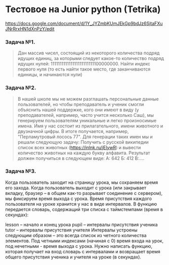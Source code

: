 # Тестовое на Junior python (Tetrika)
https://docs.google.com/document/d/1Y_JYZmbKUmJEkGp9bdJz6SjtaFXuJNrRrxHN1dXnPzY/edit
### Задача №1.

> Дан массив чисел, состоящий из некоторого количества подряд идущих единиц, за которыми следует какое-то количество 
> подряд идущих нулей: 111111111111111111111111100000000.
> Найти индекс первого нуля (то есть найти такое место, где заканчиваются единицы, и начинаются нули)

### Задача №2.

> В нашей школе мы не можем разглашать персональные данные пользователей, но чтобы преподаватель и ученик смогли объяснить 
> нашей поддержке, кого они имеют в виду (у преподавателей, например, часто учится несколько Саш), мы генерируем 
> пользователям уникальные и легко произносимые имена. Имя у нас состоит из прилагательного, имени животного и двузначной 
> цифры. В итоге получается, например, "Перламутровый лосось 77". Для генерации таких имен мы и решали следующую задачу:
> Получить с русской википедии список всех животных (https://inlnk.ru/jElywR) и вывести количество животных на каждую 
> букву алфавита. Результат должен получиться в следующем виде:
> А: 642
> Б: 412
> В:....

### Задача №3.
Когда пользователь заходит на страницу урока, мы сохраняем время его захода. Когда пользователь выходит с урока (или закрывает вкладку, браузер – в общем как-то разрывает соединение с сервером), мы фиксируем время выхода с урока. Время присутствия каждого пользователя на уроке хранится у нас в виде интервалов. В функцию передается словарь, содержащий три списка с таймстемпами (время в секундах):

lesson – начало и конец урока
pupil – интервалы присутствия ученика
tutor – интервалы присутствия учителя
Интервалы устроены следующим образом – это всегда список из четного количества элементов. Под четными индексами (начиная с 0) время входа на урок, под нечетными - время выхода с урока.
Нужно написать функцию, которая получает на вход словарь с интервалами и возвращает время общего присутствия ученика и учителя на уроке (в секундах).

